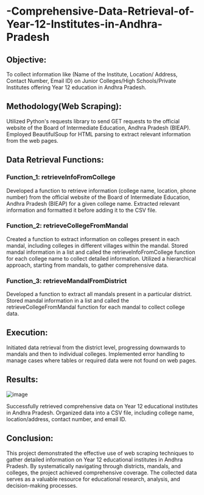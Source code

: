 # -Comprehensive-Data-Retrieval-of-Year-12-Institutes-in-Andhra-Pradesh

## Objective:
To collect information like (Name of the Institute, Location/ Address, Contact Number, Email ID) on Junior Colleges/High Schools/Private Institutes offering Year 12 education in Andhra Pradesh.

## Methodology(Web Scraping):
Utilized Python's requests library to send GET requests to the official website of the Board of Intermediate Education, Andhra Pradesh (BIEAP).
Employed BeautifulSoup for HTML parsing to extract relevant information from the web pages.

## Data Retrieval Functions:
### Function_1: retrieveInfoFromCollege
Developed a function to retrieve information (college name, location, phone number) from the official website of the Board of Intermediate Education, Andhra Pradesh (BIEAP) for a given college name.
Extracted relevant information and formatted it before adding it to the CSV file.
### Function_2: retrieveCollegeFromMandal
Created a function to extract information on colleges present in each mandal, including colleges in different villages within the mandal.
Stored mandal information in a list and called the retrieveInfoFromCollege function for each college name to collect detailed information.
Utilized a hierarchical approach, starting from mandals, to gather comprehensive data.
### Function_3: retrieveMandalFromDistrict
Developed a function to extract all mandals present in a particular district.
Stored mandal information in a list and called the retrieveCollegeFromMandal function for each mandal to collect college data.

## Execution:
Initiated data retrieval from the district level, progressing downwards to mandals and then to individual colleges.
Implemented error handling to manage cases where tables or required data were not found on web pages.

## Results:
![image](https://github.com/praveen-019/-Comprehensive-Data-Retrieval-of-Year-12-Institutes-in-Andhra-Pradesh/assets/72589374/8d8f56f0-c00b-45b6-8297-d37d5f940a5e)

Successfully retrieved comprehensive data on Year 12 educational institutes in Andhra Pradesh.
Organized data into a CSV file, including college name, location/address, contact number, and email ID.

## Conclusion:
This project demonstrated the effective use of web scraping techniques to gather detailed information on Year 12 educational institutes in Andhra Pradesh. By systematically navigating through districts, mandals, and colleges, the project achieved comprehensive coverage. The collected data serves as a valuable resource for educational research, analysis, and decision-making processes.
